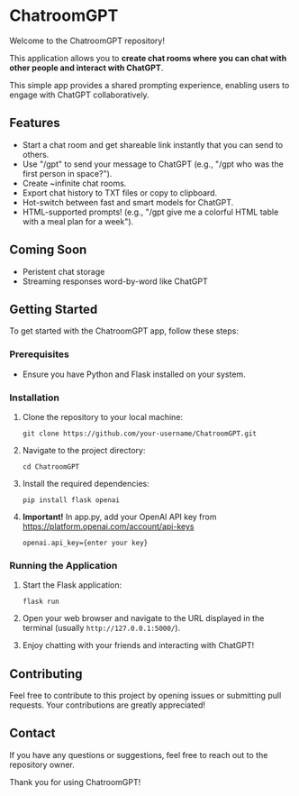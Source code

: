 # ChatroomGPT

Welcome to the ChatroomGPT repository! 

This application allows you to **create chat rooms where you can chat with other people and interact with ChatGPT**. 

This simple app provides a shared prompting experience, enabling users to engage with ChatGPT collaboratively.

## Features
- Start a chat room and get shareable link instantly that you can send to others.
- Use "/gpt" to send your message to ChatGPT (e.g., "/gpt who was the first person in space?").
- Create ~infinite chat rooms.
- Export chat history to TXT files or copy to clipboard.
- Hot-switch between fast and smart models for ChatGPT.
- HTML-supported prompts! (e.g., "/gpt give me a colorful HTML table with a meal plan for a week").

## Coming Soon
- Peristent chat storage
- Streaming responses word-by-word like ChatGPT

## Getting Started
To get started with the ChatroomGPT app, follow these steps:

### Prerequisites
- Ensure you have Python and Flask installed on your system.

### Installation
1. Clone the repository to your local machine:
   ```
   git clone https://github.com/your-username/ChatroomGPT.git
   ```

2. Navigate to the project directory:
   ```
   cd ChatroomGPT
   ```

3. Install the required dependencies:
   ```
   pip install flask openai
   ```

4. __Important!__ In app.py, add your OpenAI API key from https://platform.openai.com/account/api-keys

   ```
   openai.api_key={enter your key}
   ```

### Running the Application
1. Start the Flask application:
   ```
   flask run
   ```

2. Open your web browser and navigate to the URL displayed in the terminal (usually `http://127.0.0.1:5000/`).

3. Enjoy chatting with your friends and interacting with ChatGPT!

## Contributing
Feel free to contribute to this project by opening issues or submitting pull requests. Your contributions are greatly appreciated!


## Contact
If you have any questions or suggestions, feel free to reach out to the repository owner.

Thank you for using ChatroomGPT!

